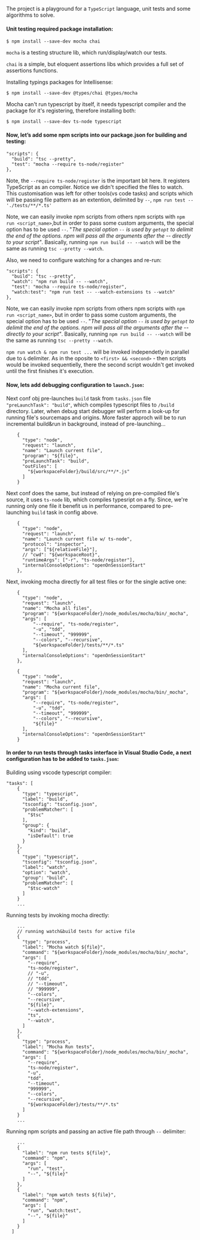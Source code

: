 The project is a playground for a `TypeScript` language, unit tests and some  algorithms to solve.

#### Unit testing required package installation:
`$ npm install --save-dev mocha chai`

`mocha` is a testing structure lib, which run/display/watch our tests.

`chai` is a simple, but eloquent assertions libs which provides a full set of assertions functions.

Installing typings packages for Intellisense:

`$ npm install --save-dev @types/chai @types/mocha` 

Mocha can't run typescript by itself, it needs typescript compiler and the package for it's registering, therefore installing both:

`$ npm install --save-dev ts-node typescript`

#### Now, let’s add some npm scripts into our package.json for building and testing: 

```
"scripts": {
  "build": "tsc --pretty",
  "test": "mocha --require ts-node/register"
},
```

Note, the `--require ts-node/register` is the important bit here. It registers TypeScript as an compiler. Notice we didn't specified the files to watch. This customisation was left for other tools(vs code tasks) and scripts which will be passing file pattern as an extention, delimited by `--`, `npm run test -- './tests/**/*.ts'` 

Note, we can easily invoke npm scripts from others npm scripts with `npm run <script_name>`,but in order to  pass some custom arguments, the special option has to be used `--`. "*The special option `--` is used by `getopt` to delimit the end of the options. npm will pass all the arguments after the -- directly to your script"*. Basically, running `npm run build -- --watch` will be the same as running `tsc --pretty --watch`.

Also, we need to configure watching for a changes and re-run: 

```
"scripts": {
  "build": "tsc --pretty",
  "watch": "npm run build -- --watch",
  "test": "mocha --require ts-node/register",
  "watch:test": "npm run test -- --watch-extensions ts --watch"
},
```

Note, we can easily invoke npm scripts from others npm scripts with `npm run <script_name>`, but in order to  pass some custom arguments, the special option has to be used `--`. "*The special option `--` is used by `getopt` to delimit the end of the options. npm will pass all the arguments after the -- directly to your script"*. Basically, running `npm run build -- --watch` will be the same as running `tsc --pretty --watch`.


`npm run watch & npm run test ...` will be invoked independetly in parallel due to `&` delimiter. As in the oposite to `<first> && <second>` - then scripts would be invoked sequentielly, there the second script wouldn't get invoked until the first finishes it's execution.  


#### Now, lets add debugging configuration to `launch.json`:

Next conf obj pre-launches  `build` task from `tasks.json` file `"preLaunchTask": "build"`, which compiles typescript files to `/build` directory. Later, when debug start debugger will perform a look-up for running file's sourcemaps and origins. 
More faster approch will be to run incremental build&run in background, instead of pre-launching... 
```
    {
      "type": "node",
      "request": "launch",
      "name": "Launch current file",
      "program": "${file}",
      "preLaunchTask": "build",
      "outFiles": [
        "${workspaceFolder}/build/src/**/*.js"
      ]
    }
```
Next conf does the same, but instead of relying on pre-compiled file's source, it uses `ts-node` lib, which compiles typesript on a fly. Since, we're running only one file it benefit us in performance, compared to pre-launching `build` task in config above.   
```
    {
      "type": "node",
      "request": "launch",
      "name": "Launch current file w/ ts-node",
      "protocol": "inspector",
      "args": ["${relativeFile}"],
      // "cwd": "${workspaceRoot}",
      "runtimeArgs": ["-r", "ts-node/register"],
      "internalConsoleOptions": "openOnSessionStart"
    },
```
Next, invoking mocha directly for all test files or for the single active one:
```
    {
      "type": "node",
      "request": "launch",
      "name": "Mocha all files",
      "program": "${workspaceFolder}/node_modules/mocha/bin/_mocha",
      "args": [
          "--require", "ts-node/register",
          "-u", "tdd",
          "--timeout", "999999",
          "--colors", "--recursive",
          "${workspaceFolder}/tests/**/*.ts"
      ],
      "internalConsoleOptions": "openOnSessionStart"
    },
```
```
    {
      "type": "node",
      "request": "launch",
      "name": "Mocha current file",
      "program": "${workspaceFolder}/node_modules/mocha/bin/_mocha",
      "args": [
          "--require", "ts-node/register",
          "-u", "tdd",
          "--timeout", "999999",
          "--colors", "--recursive",
          "${file}"
      ],
      "internalConsoleOptions": "openOnSessionStart"
    }
```

#### In order to run tests through tasks interface in Visual Studio Code, a next configuration has to be added to `tasks.json`:

Building using vscode typescript compiler: 

```
"tasks": [
    {
      "type": "typescript",
      "label": "build",
      "tsconfig": "tsconfig.json",
      "problemMatcher": [
        "$tsc"
      ],
      "group": {
        "kind": "build",
        "isDefault": true
      }
    },
    {
      "type": "typescript",
      "tsconfig": "tsconfig.json",
      "label": "watch",
      "option": "watch",
      "group": "build",
      "problemMatcher": [
        "$tsc-watch"
      ]
    }
    ...
```
Running tests by invoking mocha directly:
```
    ...
    // running watch&build tests for active file
    {
      "type": "process",
      "label": "Mocha watch ${file}",
      "command": "${workspaceFolder}/node_modules/mocha/bin/_mocha",
      "args": [
        "--require",
        "ts-node/register",
        // "-u",
        // "tdd",
        // "--timeout",
        // "999999",
        "--colors",
        "--recursive",
        "${file}",
        "--watch-extensions",
        "ts",
        "--watch",
      ]
    },
    {
      "type": "process",
      "label": "Mocha Run tests",
      "command": "${workspaceFolder}/node_modules/mocha/bin/_mocha",
      "args": [
        "--require",
        "ts-node/register",
        "-u",
        "tdd",
        "--timeout",
        "999999",
        "--colors",
        "--recursive",
        "${workspaceFolder}/tests/**/*.ts"
      ]
    }
    ...
```
Running npm scripts and passing an active file path through `--` delimiter: 
```
    ...
    {
      "label": "npm run tests ${file}",
      "command": "npm",
      "args": [
        "run", "test",
        "--", "${file}"
      ]
    },
    {
      "label": "npm watch tests ${file}",
      "command": "npm",
      "args": [
        "run", "watch:test",
        "--", "${file}"
      ]
    }
  ]
```
